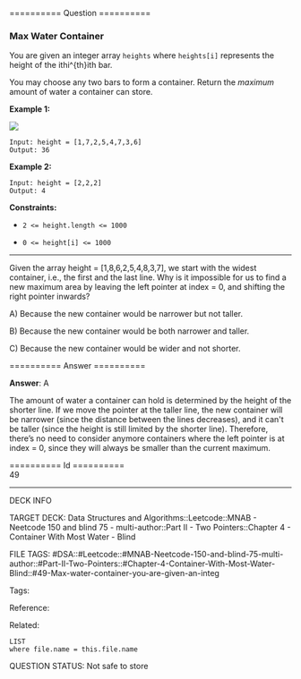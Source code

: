 ========== Question ==========  

### Max Water Container

You are given an integer array `heights` where `heights[i]` represents the height of the ithi^{th}ith bar.

You may choose any two bars to form a container. Return the _maximum_ amount of water a container can store.

**Example 1:**

![](https://imagedelivery.net/CLfkmk9Wzy8_9HRyug4EVA/77f004c6-e773-4e63-7b99-a2309303c700/public)

```
Input: height = [1,7,2,5,4,7,3,6]
Output: 36
```

**Example 2:**

```
Input: height = [2,2,2]
Output: 4
```

**Constraints:**

-   `2 <= height.length <= 1000`

-   `0 <= height[i] <= 1000`

---

Given the array height = \[1,8,6,2,5,4,8,3,7\], we start with the widest container, i.e., the first and the last line. Why is it impossible for us to find a new maximum area by leaving the left pointer at index = 0, and shifting the right pointer inwards?

A) Because the new container would be narrower but not taller.

B) Because the new container would be both narrower and taller.

C) Because the new container would be wider and not shorter.  

========== Answer ==========  

**Answer**: A

The amount of water a container can hold is determined by the height of the shorter line. If we move the pointer at the taller line, the new container will be narrower (since the distance between the lines decreases), and it can't be taller (since the height is still limited by the shorter line). Therefore, there’s no need to consider anymore containers where the left pointer is at index = 0, since they will always be smaller than the current maximum.

========== Id ==========  
49

---

DECK INFO

TARGET DECK: Data Structures and Algorithms::Leetcode::MNAB - Neetcode 150 and blind 75 - multi-author::Part II - Two Pointers::Chapter 4 - Container With Most Water - Blind

FILE TAGS: #DSA::#Leetcode::#MNAB-Neetcode-150-and-blind-75-multi-author::#Part-II-Two-Pointers::#Chapter-4-Container-With-Most-Water-Blind::#49-Max-water-container-you-are-given-an-integ

Tags:

Reference:

Related:

```dataview
LIST
where file.name = this.file.name
```
QUESTION STATUS: Not safe to store
